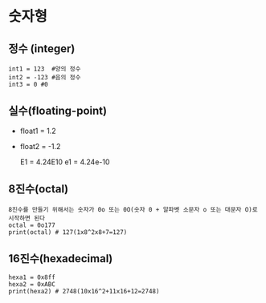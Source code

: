 # 숫자형

## 정수 (integer)
    int1 = 123  #양의 정수
    int2 = -123 #음의 정수
    int3 = 0 #0

## 실수(floating-point)
- float1 = 1.2 
- float2 = -1.2

  <!--컴퓨터식 지수 표현 방식-->
  E1 = 4.24E10 <!--4.24X10^10-->
  e1 = 4.24e-10 <!--4.24X10^-10-->

## 8진수(octal) 
    8진수를 만들기 위해서는 숫자가 0o 또는 0O(숫자 0 + 알파벳 소문자 o 또는 대문자 O)로 시작하면 된다
    octal = 0o177
    print(octal) # 127(1x8^2x8+7=127)

## 16진수(hexadecimal)
    hexa1 = 0x8ff
    hexa2 = 0xABC
    print(hexa2) # 2748(10x16^2+11x16+12=2748)




